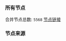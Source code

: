 ### 所有节点
合并节点总数: `5568`
[节点链接](https://github.com/rzhy1/33/raw/master/sub/sub_merge_base64.txt)

### 节点来源
